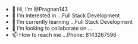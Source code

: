 - 👋 Hi, I’m @Pragnan143
- 👀 I’m interested in ...Full Stack Development
- 🌱 I’m currently learning ...Full Stack Development
- 💞️ I’m looking to collaborate on ...
- 📫 How to reach me ...Phone: 8143267596

<!---
Pragnan143/Pragnan143 is a ✨ special ✨ repository because its `README.md` (this file) appears on your GitHub profile.
You can click the Preview link to take a look at your changes.
--->
